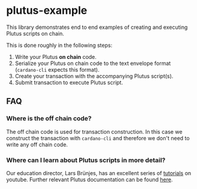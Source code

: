 # plutus-example

This library demonstrates end to end examples of creating and executing Plutus scripts on chain.

This is done roughly in the following steps:

1. Write your Plutus **on chain** code.
2. Serialize your Plutus on chain code to the text envelope format (`cardano-cli` expects this format).
3. Create your transaction with the accompanying Plutus script(s).
4. Submit transaction to execute Plutus script.

## FAQ

### Where is the off chain code?

The off chain code is used for transaction construction. In this case we construct the transaction with `cardano-cli` and therefore we don't need to write any off chain code.

### Where can I learn about Plutus scripts in more detail?

Our education director, Lars Brünjes, has an excellent series of [tutorials](https://youtube.com/playlist?list=PLNEK_Ejlx3x2nLM4fAck2JS6KhFQlXq2N) on youtube. Further relevant Plutus documentation can be found [here](https://docs.cardano.org/plutus/learn-about-plutus).


